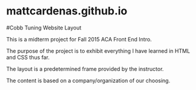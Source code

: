 # mattcardenas.github.io
#Cobb Tuning Website Layout

This is a midterm project for Fall 2015 ACA Front End Intro.

The purpose of the project is to exhibit everything I have learned in HTML and CSS thus far.

The layout is a predetermined frame provided by the instructor.

The content is based on a company/organization of our choosing.


